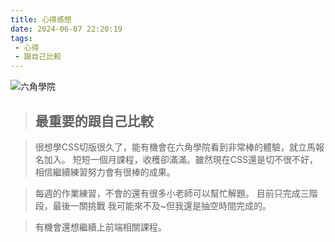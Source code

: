 ```yaml
---
title: 心得感想
date: 2024-06-07 22:20:19
tags: 
 - 心得
 - 跟自己比較
---
```



![六角學院](https://firebasestorage.googleapis.com/v0/b/hexschool-courses.appspot.com/o/hex-website%2Fblog%2F1710986781813-engineer-camp.png?alt=media&token=536bc802-b2b7-4778-8887-2017e88853d7)

> ## 最重要的跟自己比較

>很想學CSS切版很久了，能有機會在六角學院看到非常棒的體驗，就立馬報名加入。
短短一個月課程，收穫卻滿滿。雖然現在CSS還是切不很不好，相信繼續練習努力會有很棒的成果。

>每週的作業練習，不會的還有很多小老師可以幫忙解題。
目前只完成三階段，最後一關挑戰 我可能來不及~但我還是抽空時間完成的。

>有機會還想繼續上前端相關課程。


